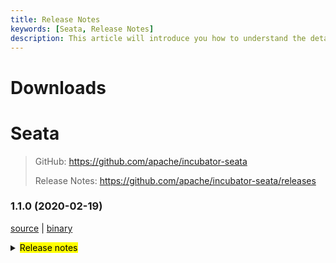 ```yaml
---
title: Release Notes
keywords: [Seata, Release Notes]
description: This article will introduce you how to understand the details of each version and upgrade matters needing attention.
---
```



# Downloads

# Seata

> GitHub: https://github.com/apache/incubator-seata
>
> Release Notes: https://github.com/apache/incubator-seata/releases

### 1.1.0 (2020-02-19)

 [source](https://github.com/apache/incubator-seata/archive/v1.1.0.zip) |
 [binary](https://github.com/apache/incubator-seata/releases/download/v1.1.0/seata-server-1.1.0.zip) 
<details>
  <summary><mark>Release notes</mark></summary>
  
  ### Seata 1.1.0

  Seata 1.1.0 Released.

  Seata is an easy-to-use, high-performance, open source distributed transaction solution.

  The version is updated as follows:
  
  ### feature：
  - [[#2200](https://github.com/apache/incubator-seata/pull/2200)] support postgresql(client and server) 
  - [[#1746](https://github.com/apache/incubator-seata/pull/1746)] integrate with httpClient
  - [[#2240](https://github.com/apache/incubator-seata/pull/2240)] support custom saga transaction recovery strategy on transaction timeout
  - [[#1693](https://github.com/apache/incubator-seata/pull/1693)] support for druid class isolation loading
  - [[#2245](https://github.com/apache/incubator-seata/pull/2245)] zookeeper digest support
  - [[#2239](https://github.com/apache/incubator-seata/pull/2239)] compatibility dubbo 2.7.4+
  - [[#2203](https://github.com/apache/incubator-seata/pull/2203)] support nacos configuration group
  - [[#2086](https://github.com/apache/incubator-seata/pull/2086)] support apollo configuration namespace
  - [[#2106](https://github.com/apache/incubator-seata/pull/2106)] support FastThreadLocalContextCore
  - [[#1703](https://github.com/apache/incubator-seata/pull/1703)] create sql parser SPI and a druid type sql parser
  - [[#2151](https://github.com/apache/incubator-seata/pull/2151)] Saga provide a switch to skip branch report on branch success
  
  
  ### bugfix：
  - [[#2270](https://github.com/apache/incubator-seata/pull/2270)] fix worker size not support enum type and some minor problem
  - [[#2258](https://github.com/apache/incubator-seata/pull/2258)] fix channelHandler not sharable
  - [[#2261](https://github.com/apache/incubator-seata/pull/2261)] fix ApplicationContext has not been refreshed
  - [[#2262](https://github.com/apache/incubator-seata/pull/2262)] fix nacos script set group error
  - [[#2249](https://github.com/apache/incubator-seata/pull/2249)] fix saga statemachine status incorrect on register branch failed
  - [[#2262](https://github.com/apache/incubator-seata/pull/2262)] fix nacos script set group error
  - [[#2126](https://github.com/apache/incubator-seata/pull/2126)] fix escape characters for column and table names
  - [[#2234](https://github.com/apache/incubator-seata/pull/2234)] fix type error when fastjson deserialize long type
  - [[#2237](https://github.com/apache/incubator-seata/pull/2237)] fix DefaultCoordinatorTest failed in Windows OS
  - [[#2233](https://github.com/apache/incubator-seata/pull/2233)] fix fastjson undo filter tableMeta
  - [[#2172](https://github.com/apache/incubator-seata/pull/2172)] fix configuration center can't read configuration using SpringCloudConfig
  - [[#2217](https://github.com/apache/incubator-seata/pull/2217)] correct wrong property names in seata-spring-boot-starter
  - [[#2219](https://github.com/apache/incubator-seata/pull/2219)] fix the value of disableGlobalTransaction not being read correctly
  - [[#2187](https://github.com/apache/incubator-seata/pull/2187)] fix the wrong rollback sequence caused by the same record request from different transaction branches on different servers
  - [[#2175](https://github.com/apache/incubator-seata/pull/2175)] fix direct buffer OOM
  - [[#2210](https://github.com/apache/incubator-seata/pull/2210)] fix retry expired commit and rollback globalSession can't be removed
  - [[#2179](https://github.com/apache/incubator-seata/pull/2179)] fix type casting problem when using redis as registry
  - [[#2192](https://github.com/apache/incubator-seata/pull/2192)] fix override eureka getHostName() return ipAddress
  - [[#2198](https://github.com/apache/incubator-seata/pull/2198)] fix global lock not released when rollback retry timeout
  - [[#2167](https://github.com/apache/incubator-seata/pull/2167)] fix saga concurrent asynchronous execution with duplicate primary key xid
  - [[#2185](https://github.com/apache/incubator-seata/pull/2185)] fix issue of judgement container in kubernetes
  - [[#2145](https://github.com/apache/incubator-seata/pull/2145)] fix Saga report branch status incorrect when service retried succeed
  - [[#2113](https://github.com/apache/incubator-seata/pull/2113)] fix when branchRollback failed, it will trigger retry of multi-tc
  
  
  ### optimize： 
  - [[#2255](https://github.com/apache/incubator-seata/pull/2255)] optimize some default configuration value
  - [[#2230](https://github.com/apache/incubator-seata/pull/2230)] unify the config style and keep defaults consistent
  - [[#1935](https://github.com/apache/incubator-seata/pull/1935)] some about rpc optimize
  - [[#2215](https://github.com/apache/incubator-seata/pull/2215)] optimize handing saga transaction timeout 
  - [[#2227](https://github.com/apache/incubator-seata/pull/2227)] separate tc In/Outbound interface 
  - [[#2033](https://github.com/apache/incubator-seata/pull/2033)] an optimization about DefaultRemotingParser
  - [[#1688](https://github.com/apache/incubator-seata/pull/1688)] reduce unnecessary dependences in client side
  - [[#2134](https://github.com/apache/incubator-seata/pull/2134)] separate the different transaction pattern processing logic
  - [[#2224](https://github.com/apache/incubator-seata/pull/2224)] optimize ContextCoreLoader code style
  - [[#2171](https://github.com/apache/incubator-seata/pull/2171)] optimize script and add script usage demo
  - [[#2208](https://github.com/apache/incubator-seata/pull/2208)] replace getDbType with LoadLevel name
  - [[#2182](https://github.com/apache/incubator-seata/pull/2182)] optimize configuration item prefix judgment
  - [[#2211](https://github.com/apache/incubator-seata/pull/2211)] optimize RootContext code style
  - [[#2140](https://github.com/apache/incubator-seata/pull/2140)] optimize GzipUtil code style
  - [[#2209](https://github.com/apache/incubator-seata/pull/2209)] refactor seata-discovery more readable
  - [[#2055](https://github.com/apache/incubator-seata/pull/2055)] refactor tableMetaCache and undoLogManager with SPI
  - [[#2184](https://github.com/apache/incubator-seata/pull/2184)] refactor seata-config more readable
  - [[#2095](https://github.com/apache/incubator-seata/pull/2095)] refactor of auto proxying of datasource
  - [[#2178](https://github.com/apache/incubator-seata/pull/2178)] saga statemachine designer add default properties for catch node
  - [[#2103](https://github.com/apache/incubator-seata/pull/2103)] optimize tcc module code style
  - [[#2125](https://github.com/apache/incubator-seata/pull/2125)] change the package path of MySQL recognizer
  - [[#2176](https://github.com/apache/incubator-seata/pull/2176)] fix typos
  - [[#2156](https://github.com/apache/incubator-seata/pull/2156)] refactor sql parser type druid as constant
  - [[#2170](https://github.com/apache/incubator-seata/pull/2170)] enhance test coverage of seata common
  - [[#2139](https://github.com/apache/incubator-seata/pull/2139)] gracefully close resources
  - [[#2097](https://github.com/apache/incubator-seata/pull/2097)] use serializer package name instead of codec 
  - [[#2159](https://github.com/apache/incubator-seata/pull/2159)] optimize spring module code style
  - [[#2036](https://github.com/apache/incubator-seata/pull/2036)] optimize Dubbo parser
  - [[#2062](https://github.com/apache/incubator-seata/pull/2062)] optimize seata-rm-datasource module code style
  - [[#2146](https://github.com/apache/incubator-seata/pull/2146)] optimize log specifications
  - [[#2038](https://github.com/apache/incubator-seata/pull/2038)] simplify to make seata-common more readable 
  - [[#2120](https://github.com/apache/incubator-seata/pull/2120)] fix typos 
  - [[#2078](https://github.com/apache/incubator-seata/pull/2078)] enhance oracle table meta cache code coverage 
  - [[#2115](https://github.com/apache/incubator-seata/pull/2115)] fix typos
  - [[#2099](https://github.com/apache/incubator-seata/pull/2099)] optimize tm module code style
  
  Thanks to these contributors for their code commits. Please report an unintended omission.  
  - [slievrly](https://github.com/slievrly) 
  - [xingfudeshi](https://github.com/xingfudeshi)   
  - [objcoding](https://github.com/objcoding)   
  - [long187](https://github.com/long187)   
  - [zjinlei](https://github.com/zjinlei)   
  - [ggndnn](https://github.com/ggndnn)  
  - [lzf971107](https://github.com/lzf971107)    
  - [CvShrimp](https://github.com/CvShrimp)   
  - [l81893521](https://github.com/l81893521)   
  - [ph3636](https://github.com/ph3636)   
  - [koonchen](https://github.com/koonchen)   
  - [leizhiyuan](https://github.com/leizhiyuan)   
  - [funky-eyes](https://github.com/funky-eyes)   
  - [caioguedes](https://github.com/caioguedes)   
  - [helloworlde](https://github.com/helloworlde)   
  - [wxbty](https://github.com/wxbty)    
  - [bao-hp](https://github.com/bao-hp)   
  - [guojingyinan219](https://github.com/guojingyinan219)   
  - [CharmingRabbit](https://github.com/CharmingRabbit)   
  - [jaspercloud](https://github.com/jaspercloud)   
  - [jsbxyyx](https://github.com/jsbxyyx)   
  
  Also, we receive many valuable issues, questions and advices from our community. Thanks for you all.

   #### Link
   - **Seata:** https://github.com/apache/incubator-seata  
   - **Seata-Samples:** https://github.com/apache/incubator-seata-samples   
   - **Release:** https://github.com/apache/incubator-seata/releases
   - **WebSite:** https://seata.apache.org
   
</details>
